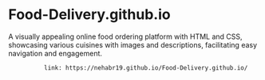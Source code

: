 # Food-Delivery.github.io

A visually appealing online food ordering platform with HTML and CSS, showcasing various cuisines with images and descriptions, facilitating easy navigation and engagement.

              link: https://nehabr19.github.io/Food-Delivery.github.io/
